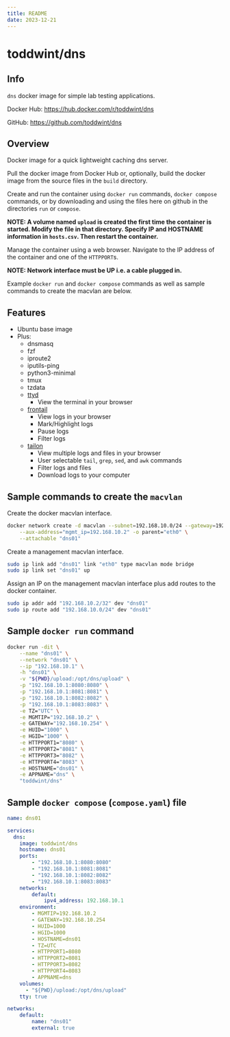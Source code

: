 ```yaml
---
title: README
date: 2023-12-21
---
```


# toddwint/dns


## Info

`dns` docker image for simple lab testing applications.

Docker Hub: <https://hub.docker.com/r/toddwint/dns>

GitHub: <https://github.com/toddwint/dns>


## Overview

Docker image for a quick lightweight caching dns server.

Pull the docker image from Docker Hub or, optionally, build the docker image from the source files in the `build` directory.

Create and run the container using `docker run` commands, `docker compose` commands, or by downloading and using the files here on github in the directories `run` or `compose`.

**NOTE: A volume named `upload` is created the first time the container is started. Modify the file in that directory. Specify IP and HOSTNAME information in `hosts.csv`. Then restart the container.**

Manage the container using a web browser. Navigate to the IP address of the container and one of the `HTTPPORT`s.

**NOTE: Network interface must be UP i.e. a cable plugged in.**

Example `docker run` and `docker compose` commands as well as sample commands to create the macvlan are below.


## Features

- Ubuntu base image
- Plus:
  - dnsmasq
  - fzf
  - iproute2
  - iputils-ping
  - python3-minimal
  - tmux
  - tzdata
  - [ttyd](https://github.com/tsl0922/ttyd)
    - View the terminal in your browser
  - [frontail](https://github.com/mthenw/frontail)
    - View logs in your browser
    - Mark/Highlight logs
    - Pause logs
    - Filter logs
  - [tailon](https://github.com/gvalkov/tailon)
    - View multiple logs and files in your browser
    - User selectable `tail`, `grep`, `sed`, and `awk` commands
    - Filter logs and files
    - Download logs to your computer


## Sample commands to create the `macvlan`

Create the docker macvlan interface.

```bash
docker network create -d macvlan --subnet=192.168.10.0/24 --gateway=192.168.10.254 \
    --aux-address="mgmt_ip=192.168.10.2" -o parent="eth0" \
    --attachable "dns01"
```

Create a management macvlan interface.

```bash
sudo ip link add "dns01" link "eth0" type macvlan mode bridge
sudo ip link set "dns01" up
```

Assign an IP on the management macvlan interface plus add routes to the docker container.

```bash
sudo ip addr add "192.168.10.2/32" dev "dns01"
sudo ip route add "192.168.10.0/24" dev "dns01"
```

## Sample `docker run` command

```bash
docker run -dit \
    --name "dns01" \
    --network "dns01" \
    --ip "192.168.10.1" \
    -h "dns01" \
    -v "${PWD}/upload:/opt/dns/upload" \
    -p "192.168.10.1:8080:8080" \
    -p "192.168.10.1:8081:8081" \
    -p "192.168.10.1:8082:8082" \
    -p "192.168.10.1:8083:8083" \
    -e TZ="UTC" \
    -e MGMTIP="192.168.10.2" \
    -e GATEWAY="192.168.10.254" \
    -e HUID="1000" \
    -e HGID="1000" \
    -e HTTPPORT1="8080" \
    -e HTTPPORT2="8081" \
    -e HTTPPORT3="8082" \
    -e HTTPPORT4="8083" \
    -e HOSTNAME="dns01" \
    -e APPNAME="dns" \
    "toddwint/dns"
```


## Sample `docker compose` (`compose.yaml`) file

```yaml
name: dns01

services:
  dns:
    image: toddwint/dns
    hostname: dns01
    ports:
        - "192.168.10.1:8080:8080"
        - "192.168.10.1:8081:8081"
        - "192.168.10.1:8082:8082"
        - "192.168.10.1:8083:8083"
    networks:
        default:
            ipv4_address: 192.168.10.1
    environment:
        - MGMTIP=192.168.10.2
        - GATEWAY=192.168.10.254
        - HUID=1000
        - HGID=1000
        - HOSTNAME=dns01
        - TZ=UTC
        - HTTPPORT1=8080
        - HTTPPORT2=8081
        - HTTPPORT3=8082
        - HTTPPORT4=8083
        - APPNAME=dns
    volumes:
      - "${PWD}/upload:/opt/dns/upload"
    tty: true

networks:
    default:
        name: "dns01"
        external: true
```
